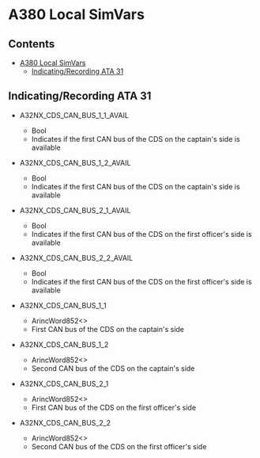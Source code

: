 # A380 Local SimVars

## Contents

- [A380 Local SimVars](#a380-local-simvars)
  - [Indicating/Recording ATA 31](#indicating-recording-ata-31)

## Indicating/Recording ATA 31

- A32NX_CDS_CAN_BUS_1_1_AVAIL
  - Bool
  - Indicates if the first CAN bus of the CDS on the captain's side is available

- A32NX_CDS_CAN_BUS_1_2_AVAIL
  - Bool
  - Indicates if the first CAN bus of the CDS on the captain's side is available

- A32NX_CDS_CAN_BUS_2_1_AVAIL
  - Bool
  - Indicates if the first CAN bus of the CDS on the first officer's side is available

- A32NX_CDS_CAN_BUS_2_2_AVAIL
  - Bool
  - Indicates if the first CAN bus of the CDS on the first officer's side is available

- A32NX_CDS_CAN_BUS_1_1
  - ArincWord852<>
  - First CAN bus of the CDS on the captain's side

- A32NX_CDS_CAN_BUS_1_2
  - ArincWord852<>
  - Second CAN bus of the CDS on the captain's side

- A32NX_CDS_CAN_BUS_2_1
  - ArincWord852<>
  - First CAN bus of the CDS on the first officer's side

- A32NX_CDS_CAN_BUS_2_2
  - ArincWord852<>
  - Second CAN bus of the CDS on the first officer's side
